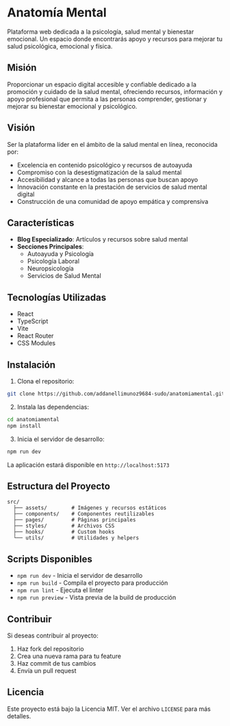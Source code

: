 # Anatomía Mental

Plataforma web dedicada a la psicología, salud mental y bienestar emocional. Un espacio donde encontrarás apoyo y recursos para mejorar tu salud psicológica, emocional y física.

## Misión

Proporcionar un espacio digital accesible y confiable dedicado a la promoción y cuidado de la salud mental, ofreciendo recursos, información y apoyo profesional que permita a las personas comprender, gestionar y mejorar su bienestar emocional y psicológico.

## Visión

Ser la plataforma líder en el ámbito de la salud mental en línea, reconocida por:
- Excelencia en contenido psicológico y recursos de autoayuda
- Compromiso con la desestigmatización de la salud mental
- Accesibilidad y alcance a todas las personas que buscan apoyo
- Innovación constante en la prestación de servicios de salud mental digital
- Construcción de una comunidad de apoyo empática y comprensiva

## Características

- **Blog Especializado**: Artículos y recursos sobre salud mental
- **Secciones Principales**:
  - Autoayuda y Psicología
  - Psicología Laboral
  - Neuropsicología
  - Servicios de Salud Mental

## Tecnologías Utilizadas

- React
- TypeScript
- Vite
- React Router
- CSS Modules

## Instalación

1. Clona el repositorio:
```bash
git clone https://github.com/addanellimunoz9684-sudo/anatomiamental.git
```

2. Instala las dependencias:
```bash
cd anatomiamental
npm install
```

3. Inicia el servidor de desarrollo:
```bash
npm run dev
```

La aplicación estará disponible en `http://localhost:5173`

## Estructura del Proyecto

```
src/
  ├── assets/        # Imágenes y recursos estáticos
  ├── components/    # Componentes reutilizables
  ├── pages/         # Páginas principales
  ├── styles/        # Archivos CSS
  ├── hooks/         # Custom hooks
  └── utils/         # Utilidades y helpers
```

## Scripts Disponibles

- `npm run dev` - Inicia el servidor de desarrollo
- `npm run build` - Compila el proyecto para producción
- `npm run lint` - Ejecuta el linter
- `npm run preview` - Vista previa de la build de producción

## Contribuir

Si deseas contribuir al proyecto:

1. Haz fork del repositorio
2. Crea una nueva rama para tu feature
3. Haz commit de tus cambios
4. Envía un pull request

## Licencia

Este proyecto está bajo la Licencia MIT. Ver el archivo `LICENSE` para más detalles.
